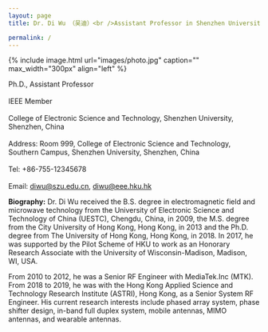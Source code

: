 ```yaml
---
layout: page
title: Dr. Di Wu （吴迪）<br />Assistant Professor in Shenzhen University

permalink: /
---
```


{% include image.html url="images/photo.jpg" caption="" max_width="300px" align="left" %}

Ph.D., Assistant Professor<br />     
IEEE Member<br />  
College of Electronic Science and Technology, Shenzhen University, Shenzhen, China<br />  
Address: Room 999, College of Electronic Science and Technology, Southern Campus, Shenzhen University, Shenzhen, China<br />   
Tel: +86-755-12345678<br />  
Email: diwu@szu.edu.cn, diwu@eee.hku.hk<br />  

**Biography:**
Dr. Di Wu received the B.S. degree in electromagnetic field and microwave technology from the University of Electronic Science and Technology of China (UESTC), Chengdu, China, in 2009, the M.S. degree from the City University of Hong Kong, Hong Kong, in 2013 and the Ph.D. degree from The University of Hong Kong, Hong Kong, in 2018. In 2017, he was supported by the Pilot Scheme of HKU to work as an Honorary Research Associate with the University of Wisconsin-Madison, Madison, WI, USA. 

From 2010 to 2012, he was a Senior RF Engineer with MediaTek.Inc (MTK). From  2018 to 2019, he was with the Hong Kong Applied Science and Technology Research Institute (ASTRI), Hong Kong, as a Senior System RF Engineer. His current research interests include phased array system, phase shifter design, in-band full duplex system, mobile antennas, MIMO antennas, and wearable antennas.



